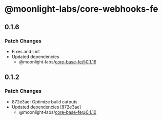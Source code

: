 # @moonlight-labs/core-webhooks-fe

## 0.1.6

### Patch Changes

- Fixes and Lint
- Updated dependencies
  - @moonlight-labs/core-base-fe@0.1.16

## 0.1.2

### Patch Changes

- 872e3ae: Optimize build outputs
- Updated dependencies [872e3ae]
  - @moonlight-labs/core-base-fe@0.1.10

